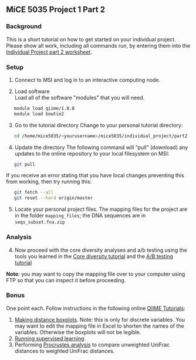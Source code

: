## MiCE 5035 Project 1 Part 2

### Background
This is a short tutorial on how to get started on your individual project. Please show all work, including all commands run, by entering them into the [Individual Project part 2 worksheet](https://docs.google.com/document/d/14bqCKIMScBCUOqWTcrd2xEoX9UGQZpCJRdo0r3grK8U/edit?usp=sharing).

### Setup
1. Connect to MSI and log in to an interactive computing node.

2. Load software  
 Load all of the software "modules" that you will need.
 ```bash
    module load qiime/1.8.0
    module load bowtie2
 ```
 
3. Go to the tutorial directory
 Change to your personal tutorial directory:
 ```bash
    cd /home/mice5035/<yourusername>/mice5035/individual_project/part2
 ```

4. Update the directory 
 The following command will "pull" (download) any updates to the online repository to your local filesystem on MSI:
 ```bash
    git pull
 ```

 If you receive an error stating that you have local changes preventing this from working, then try running this:

 ```bash
    git fetch --all
    git reset --hard origin/master
 ```

5. Locate your personal project files. The mapping files for the project are in the folder `mapping_files`; the DNA sequences are in `seqs_subset.fna.zip`

### Analysis
4. Now proceed with the core diversity analyses and a/b testing using the tools you
 learned in the [Core diversity tutorial](../../tutorials/03_corediv) and the [A/B testing tutorial](../../tutorials/04_abtesting)

 **Note:** you may want to copy the mapping file over to your computer using FTP so that you can inspect it before proceeding.
 
### Bonus 
One point each. Follow instructions in the following online [QIIME Tutorials](http://qiime.org/tutorials/index.html):
  1. [Making distance boxplots](http://qiime.org/tutorials/creating_distance_comparison_plots.html). Note: this is only for discrete variables. You may want to edit the mapping file in Excel to shorten the names of the variables. Otherwise the boxplots will not be legible.
  2. [Running supervised learning](http://qiime.org/tutorials/running_supervised_learning.html).
  3. Performing [Procrustes analysis](http://qiime.org/tutorials/procrustes_analysis.html) to compare unweighted UniFrac distances to weighted UniFrac distances.
